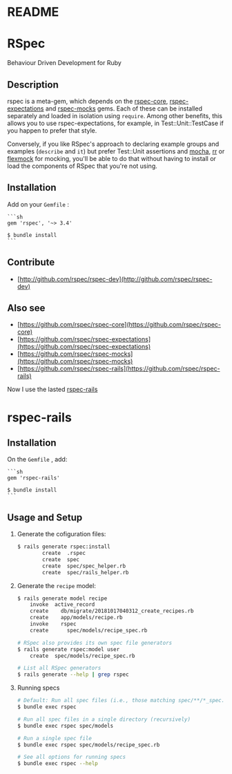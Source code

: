 # README

# RSpec

Behaviour Driven Development for Ruby

## Description

rspec is a meta-gem, which depends on the
[rspec-core](https://github.com/rspec/rspec-core),
[rspec-expectations](https://github.com/rspec/rspec-expectations)
and [rspec-mocks](https://github.com/rspec/rspec-mocks) gems. Each of these
can be installed separately and loaded in isolation using `require`. Among
other benefits, this allows you to use rspec-expectations, for example, in
Test::Unit::TestCase if you happen to prefer that style.

Conversely, if you like RSpec's approach to declaring example groups and
examples (`describe` and `it`) but prefer Test::Unit assertions and
[mocha](https://github.com/freerange/mocha), [rr](https://github.com/rr/rr)
or [flexmock](https://github.com/jimweirich/flexmock) for mocking, you'll be
able to do that without having to install or load the components of RSpec that
you're not using.

## Installation
Add on your `Gemfile` :

    ```sh
    gem 'rspec', '~> 3.4'

    $ bundle install 
    ```

## Contribute

* [http://github.com/rspec/rspec-dev](http://github.com/rspec/rspec-dev)

## Also see

* [https://github.com/rspec/rspec-core](https://github.com/rspec/rspec-core)
* [https://github.com/rspec/rspec-expectations](https://github.com/rspec/rspec-expectations)
* [https://github.com/rspec/rspec-mocks](https://github.com/rspec/rspec-mocks)
* [https://github.com/rspec/rspec-rails](https://github.com/rspec/rspec-rails)


Now I use the lasted [rspec-rails](https://github.com/rspec/rspec-rails)

# rspec-rails

## Installation
On the `Gemfile` , add:

    ```sh
    gem 'rspec-rails'

    $ bundle install
    ```

## Usage and Setup
1. Generate the cofiguration files:

    ```sh
    $ rails generate rspec:install
            create  .rspec
            create  spec
            create  spec/spec_helper.rb
            create  spec/rails_helper.rb
    ```

2. Generate the `recipe` model:

    ```sh
    $ rails generate model recipe
        invoke  active_record
        create    db/migrate/20181017040312_create_recipes.rb
        create    app/models/recipe.rb
        invoke    rspec
        create      spec/models/recipe_spec.rb

    # RSpec also provides its own spec file generators
    $ rails generate rspec:model user
        create  spec/models/recipe_spec.rb

    # List all RSpec generators
    $ rails generate --help | grep rspec
    ```

3. Running specs

    ```sh
    # Default: Run all spec files (i.e., those matching spec/**/*_spec.rb)
    $ bundle exec rspec

    # Run all spec files in a single directory (recursively)
    $ bundle exec rspec spec/models

    # Run a single spec file
    $ bundle exec rspec spec/models/recipe_spec.rb

    # See all options for running specs
    $ bundle exec rspec --help
    ```


